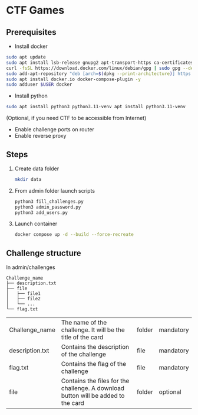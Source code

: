 # CTF Games

## Prerequisites

- Install docker
```bash
sudo apt update
sudo apt install lsb-release gnupg2 apt-transport-https ca-certificates curl software-properties-common -y
curl -fsSL https://download.docker.com/linux/debian/gpg | sudo gpg --dearmor -o /etc/apt/trusted.gpg.d/debian.gpg
sudo add-apt-repository "deb [arch=$(dpkg --print-architecture)] https://download.docker.com/linux/debian $(lsb_release -cs) stable"
sudo apt install docker.io docker-compose-plugin -y
sudo adduser $USER docker
```

- Install python
```bash
sudo apt install python3 python3.11-venv apt install python3.11-venv
```

(Optional, if you need CTF to be accessible from Internet)
- Enable challenge ports on router
- Enable reverse proxy

## Steps

1. Create data folder
    ```bash
    mkdir data
    ```
2. From admin folder launch scripts
    ```bash
    python3 fill_challenges.py
    python3 admin_password.py
    python3 add_users.py
    ```
3. Launch container
    ```bash
    docker compose up -d --build --force-recreate
    ```

## Challenge structure

In admin/challenges

```
Challenge_name
├── description.txt
├── file
│   ├── file1
│   ├── file2
│   └── ...
└── flag.txt
```

|                 |                                                                                   |        |           |
| --------------- | --------------------------------------------------------------------------------- | ------ | --------- |
| Challenge_name  | The name of the challenge. It will be the title of the card                       | folder | mandatory |
| description.txt | Contains the description of the challenge                                         | file   | mandatory |
| flag.txt        | Contains the flag of the challenge                                                | file   | mandatory |
| file            | Contains the files for the challenge. A download button will be added to the card | folder | optional  |